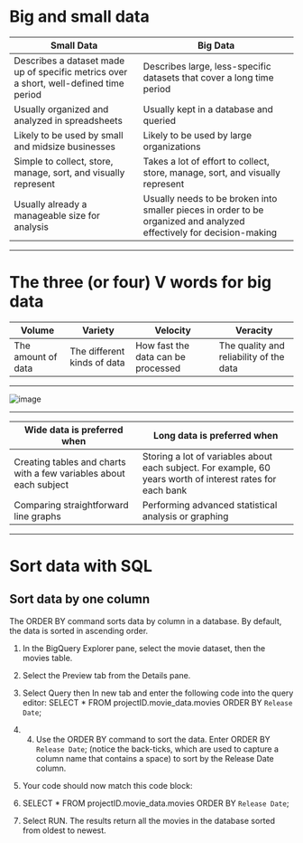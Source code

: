 # Big and small data

| Small Data | Big Data |
|----------|----------|
| Describes a dataset made up of specific metrics over a short, well-defined time period | Describes large, less-specific datasets that cover a long time period |
| Usually organized and analyzed in spreadsheets | Usually kept in a database and queried |
| Likely to be used by small and midsize businesses | Likely to be used by large organizations | 
| Simple to collect, store, manage, sort, and visually represent | Takes a lot of effort to collect, store, manage, sort, and visually represent |
| Usually already a manageable size for analysis | Usually needs to be broken into smaller pieces in order to be organized and analyzed effectively for decision-making |

---

# The three (or four) V words for big data

| Volume | Variety | Velocity | Veracity |
|----------|----------|----------|----------|
| The amount of data | The different kinds of data  | How fast the data can be processed | The quality and reliability of the data |

---
![image](https://github.com/user-attachments/assets/a8917418-4233-4715-a2ff-edd0cf2add97)

---

| Wide data is preferred when   | Long data is preferred when  |
|----------|----------|
| Creating tables and charts with a few variables about each subject | Storing a lot of variables about each subject. For example, 60 years worth of interest rates for each bank |
| Comparing straightforward line graphs | Performing advanced statistical analysis or graphing |

---
# Sort data with SQL
## Sort data by one column
The ORDER BY command sorts data by column in a database. By default, the data is sorted in ascending order. 

1. In the BigQuery Explorer pane, select the movie dataset, then the movies table. 

2. Select the Preview tab from the Details pane.

3. Select Query then In new tab and enter the following code into the query editor: 
SELECT *
FROM projectID.movie_data.movies
ORDER BY `Release Date`;

4. 4. Use the ORDER BY command to sort the data. Enter ORDER BY `Release Date`; (notice the back-ticks, which are used to capture a column name that contains a space) to sort by the Release Date column.

5. Your code should now match this code block:

6. SELECT *
FROM projectID.movie_data.movies
ORDER BY `Release Date`;

7. Select RUN. The results return all the movies in the database sorted from oldest to newest.
